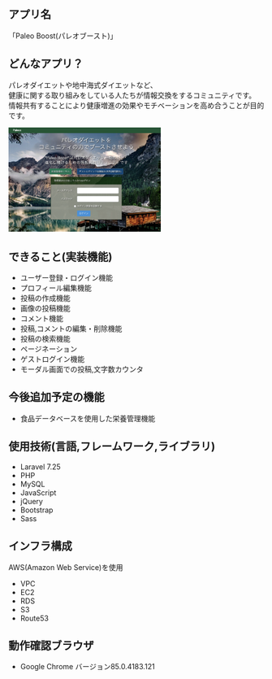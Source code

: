 ## アプリ名
「Paleo Boost(パレオブースト)」

## どんなアプリ？
<p>
パレオダイエットや地中海式ダイエットなど、<br>
健康に関する取り組みをしている人たちが情報交換をするコミュニティです。<br>
情報共有することにより健康増進の効果やモチベーションを高め合うことが目的です。<br>
</p>
<img src="public/images/top-page-screen.png" alt="トップページのイメージ" style="width: 300px"></a>

## できること(実装機能)
- ユーザー登録・ログイン機能
- プロフィール編集機能
- 投稿の作成機能
- 画像の投稿機能
- コメント機能
- 投稿,コメントの編集・削除機能
- 投稿の検索機能
- ページネーション
- ゲストログイン機能
- モーダル画面での投稿,文字数カウンタ

## 今後追加予定の機能
- 食品データベースを使用した栄養管理機能

## 使用技術(言語,フレームワーク,ライブラリ)
- Laravel 7.25
- PHP
- MySQL
- JavaScript
- jQuery
- Bootstrap
- Sass

## インフラ構成
AWS(Amazon Web Service)を使用
- VPC
- EC2
- RDS
- S3
- Route53

## 動作確認ブラウザ
- Google Chrome バージョン85.0.4183.121
